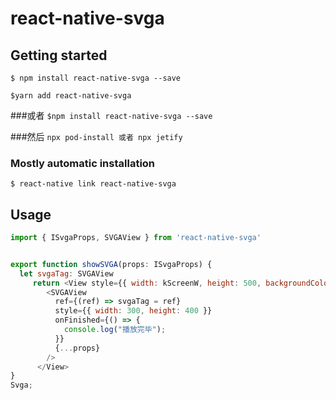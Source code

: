 # react-native-svga

## Getting started

`$ npm install react-native-svga --save`

`$yarn add react-native-svga`

###或者
`$npm install react-native-svga --save`

###然后
`npx pod-install 或者 npx jetify`

### Mostly automatic installation

`$ react-native link react-native-svga`

## Usage
```javascript
import { ISvgaProps, SVGAView } from 'react-native-svga'


export function showSVGA(props: ISvgaProps) {
  let svgaTag: SVGAView
     return <View style={{ width: kScreenW, height: 500, backgroundColor: 'black', marginTop: 100 }}>
        <SVGAView
          ref={(ref) => svgaTag = ref}
          style={{ width: 300, height: 400 }}
          onFinished={() => {
            console.log("播放完毕");
          }}
          {...props}
        />
      </View>
}
Svga;
```
